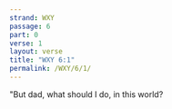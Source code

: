 ```yaml
---
strand: WXY
passage: 6
part: 0
verse: 1
layout: verse
title: "WXY 6:1"
permalink: /WXY/6/1/
---
```

"But dad, what should I do, in this world?
